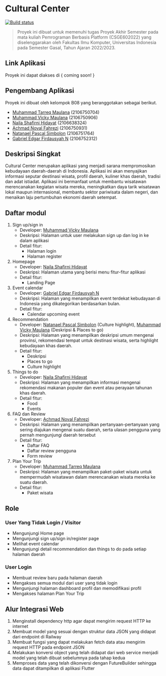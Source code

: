 # Cultural Center
[![Build status](https://build.appcenter.ms/v0.1/apps/d55c1cb6-2d8b-4405-9284-9263e63baa56/branches/main/badge)](https://appcenter.ms)

> Proyek ini dibuat untuk memenuhi tugas Proyek Akhir Semester
> pada mata kuliah Pemrograman Berbasis Platform (CSGE602022) yang
> diselenggarakan oleh Fakultas Ilmu Komputer, Universitas Indonesia
> pada Semester Gasal, Tahun Ajaran 2022/2023.

## Link Aplikasi

Proyek ini dapat diakses di { coming soon! }

## Pengembang Aplikasi

Proyek ini dibuat oleh kelompok B08 yang beranggotakan sebagai berikut.

- [Muhammad Tarreq Maulana](https://github.com/mrtrq) (2106750704)
- [Muhammad Vicky Maulana](https://github.com/electyrion) (2106750906)
- [Naila Shafirni Hidayat](https://github.com/nailashfrni) (2106638324)
- [Achmad Noval Fahrezi](https://github.com/novalzfahr) (2106750931)
- [Natanael Pascal Simbolon](https://github.com/V1ct0riaa) (2106751764)
- [Gabriel Edgar Firdausyah N](https://github.com/nois44) (2106752312)

## Deskripsi Singkat

Cultural Center merupakan aplikasi yang menjadi sarana mempromosikan kebudayaan daerah-daerah di Indonesia. Aplikasi ini akan menyajikan informasi seputar destinasi wisata, profil daerah, kuliner khas daerah, tradisi dan adat istiadat. Aplikasi ini bermanfaat untuk membantu wisatawan merencanakan kegiatan wisata mereka, meningkatkan daya tarik wisatawan lokal maupun internasional, membantu sektor pariwisata dalam negeri, dan menaikan laju pertumbuhan ekonomi daerah setempat.

## Daftar modul

1. Sign up/sign in
   - Developer: [Muhammad Vicky Maulana](https://github.com/electyrion)
   - Deskripsi: Halaman untuk user melakukan sign up dan log in ke dalam aplikasi
   - Detail fitur:
      - Halaman login
      - Halaman register
2. Homepage
   - Developer: [Naila Shafirni Hidayat](https://github.com/nailashfrni)
   - Deskripsi: Halaman utama yang berisi menu fitur-fitur aplikasi
   - Detail fitur:
      - Landing Page
3. Event calendar
   - Developer: [Gabriel Edgar Firdausyah N](https://github.com/nois44)
   - Deskripsi: Halaman yang menampilkan event terdekat kebudayaan di Indonesia yang dikategorikan berdasarkan bulan.
   - Detail fitur:
      - Calendar upcoming event
4. Recommendation
   - Developer: [Natanael Pascal Simbolon](https://github.com/V1ct0riaa) (Culture highlight), [Muhammad Vicky Maulana](https://github.com/electyrion) (Deskripsi & Places to go)
   - Deskripsi: Halaman yang menampilkan deskripsi umum mengenai provinsi, rekomendasi tempat untuk destinasi wisata, serta highlight kebudayaan khas daerah.
   - Detail fitur:
      - Deskripsi
      - Places to go
      - Culture highlight
5. Things to do
   - Developer: [Naila Shafirni Hidayat](https://github.com/nailashfrni)
   - Deskripsi: Halaman yang menampilkan informasi mengenai rekomendasi makanan populer dan event atau perayaan tahunan khas daerah.
   - Detail fitur:
      - Food
      - Events
6. FAQ dan Review
   - Developer: [Achmad Noval Fahrezi](https://github.com/novalzfahr)
   - Deskripsi: Halaman yang menampilkan pertanyaan-pertanyaan yang sering diajukan mengenai suatu daerah, serta ulasan pengguna yang pernah mengunjungi daerah tersebut
   - Detail fitur:
      - Daftar FAQ
      - Daftar review pengguna
      - Form review
7. Plan Your Trip
   - Developer: [Muhammad Tarreq Maulana](https://github.com/mrtrq)
   - Deskripsi: Halaman yang menampilkan paket-paket wisata untuk mempermudah wisatawan dalam merencanakan wisata mereka ke suatu daerah.
   - Detail fitur:
      - Paket wisata

## Role

### User Yang Tidak Login / Visitor

- Mengunjungi Home page
- Mengunjungi sign up/sign in/register page
- Melihat event calendar
- Mengunjungi detail recommendation dan things to do pada setiap halaman daerah

### User Login

- Membuat review baru pada halaman daerah
- Mengakses semua modul dari user yang tidak login
- Mengunjungi halaman dashboard profil dan memodifikasi profil
- Mengakses halaman Plan Your Trip

## Alur Integrasi Web

1. Menginstall dependency http agar dapat mengirim request HTTP ke internet
2. Membuat model yang sesuai dengan struktur data JSON yang didapat dari endpoint di Railway
3. Membuat fungsi yang dapat melakukan fetch data atau mengirim request HTTP pada endpoint JSON
4. Melakukan konversi object yang telah didapat dari web service menjadi model yang telah dibuat sebelumnya pada tahap kedua
5. Memproses data yang telah dikonversi dengan FutureBuilder sehingga data dapat ditampilkan di aplikasi Flutter
